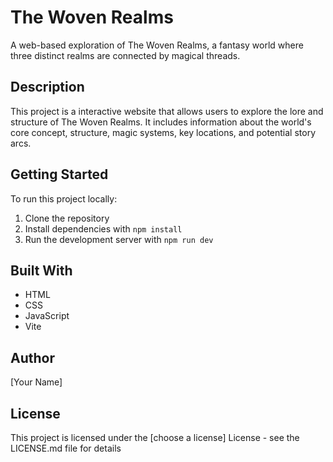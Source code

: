 # The Woven Realms

A web-based exploration of The Woven Realms, a fantasy world where three distinct realms are connected by magical threads.

## Description

This project is a interactive website that allows users to explore the lore and structure of The Woven Realms. It includes information about the world's core concept, structure, magic systems, key locations, and potential story arcs.

## Getting Started

To run this project locally:

1. Clone the repository
2. Install dependencies with `npm install`
3. Run the development server with `npm run dev`

## Built With

- HTML
- CSS
- JavaScript
- Vite

## Author

[Your Name]

## License

This project is licensed under the [choose a license] License - see the LICENSE.md file for details